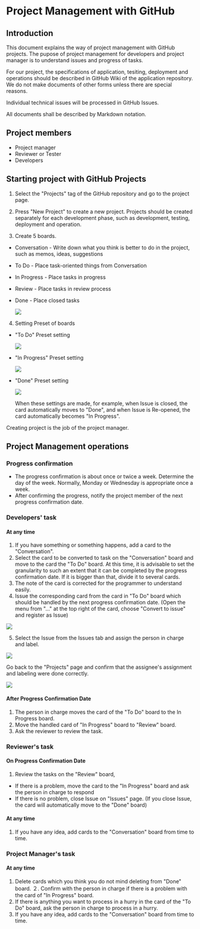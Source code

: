 # Project Management with GitHub

## Introduction

This document explains the way of project management with GitHub projects. The pupose of project management for developers and project manager is to understand issues and progress of tasks.

For our project, the specifications of application, tesiting, deployment and operations should be described in GitHub Wiki of the application repository. We do not make documents of other forms unless there are special reasons.

Individual technical issues will be processed in GitHub Issues.

All documents shall be described by Markdown notation.

## Project members

- Project manager
- Reviewer or Tester
- Developers

## Starting project with GitHub Projects

1. Select the "Projects" tag of the GitHub repository and go to the project page.

2. Press "New Project" to create a new project. Projects should be created separately for each development phase, such as development, testing, deployment and operation.

3. Create 5 boards.
  - Conversation - Write down what you think is better to do in the project, such as memos, ideas, suggestions
  - To Do - Place task-oriented things from Conversation
  - In Progress - Place tasks in progress
  - Review - Place tasks in review process
  - Done - Place closed tasks

    ![](screenshot/project.png)

4. Setting Preset of boards
  - "To Do" Preset setting

    ![](screenshot/todo.png)

  - "In Progress" Preset setting

    ![](screenshot/in_progress.png)

  - "Done" Preset setting

    ![](screenshot/done.png)

    When these settings are made, for example, when Issue is closed, the card automatically moves to "Done", and when Issue is Re-opened, the card automatically becomes "In Progress".

Creating project is the job of the project manager.

## Project Management operations

### Progress confirmation

- The progress confirmation is about once or twice a week. Determine the day of the week. Normally, Monday or Wednesday is appropriate once a week.
- After confirming the progress, notify the project member of the next progress confirmation date.

### Developers' task

#### At any time

1. If you have something or something happens, add a card to the "Conversation".
2. Select the card to be converted to task on the "Conversation" board and move to the card the "To Do" board. At this time, it is advisable to set the granularity to such an extent that it can be completed by the progress confirmation date. If it is bigger than that, divide it to several cards.
3. The note of the card is corrected for the programmer to understand easily.
4. Issue the corresponding card from the card in "To Do" board which should be handled by the next progress confirmation date. (Open the menu from "..." at the top right of the card, choose "Convert to issue" and register as Issue)

  ![](screenshot/convert_to_issue.png)

5. Select the Issue from the Issues tab and assign the person in charge and label.

  ![](screenshot/assign_label_issue.png)

  Go back to the "Projects" page and confirm that the assignee's assignment and labeling were done correctly.

  ![](screenshot/assigned_issue.png)

#### After Progress Confirmation Date

1. The person in charge moves the card of the "To Do" board to the In Progress board.
2. Move the handled card of "In Progress" board to "Review" board.
3. Ask the reviewer to review the task.


### Reviewer's task

#### On Progress Confirmation Date

1. Review the tasks on the "Review" board,
  - If there is a problem, move the card to the "In Progress" board and ask the person in charge to respond
  - If there is no problem, close Issue on "Issues" page. (If you close Issue, the card will automatically move to the "Done" board)

#### At any time

1. If you have any idea, add cards to the "Conversation" board from time to time.


### Project Manager's task

#### At any time

1. Delete cards which you think you do not mind deleting from "Done" board.
２. Confirm with the person in charge if there is a problem with the card of "In Progress" board.
3. If there is anything you want to process in a hurry in the card of the "To Do" board, ask the person in charge to process in a hurry.
4. If you have any idea, add cards to the "Conversation" board from time to time.
